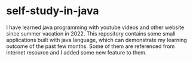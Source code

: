 # self-study-in-java
I have learned java programming with youtube videos and other website since summer vacation in 2022.
This repository contains some small applications built with java language, which can demonstrate my learning outcome of the past few months.
Some of them are referenced from internet resource and I added some new feature to them.